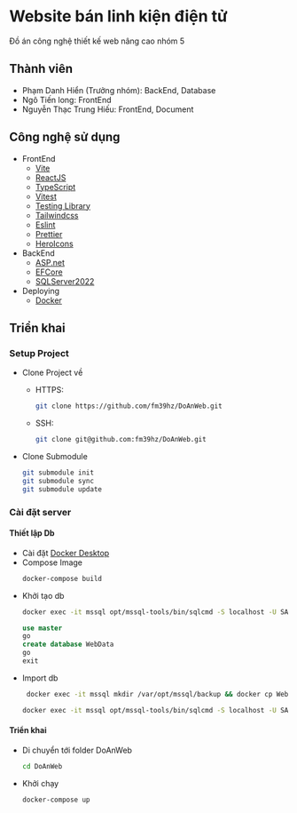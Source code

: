# Website bán linh kiện điện tử

Đồ án công nghệ thiết kế web nâng cao nhóm 5

## Thành viên

- Phạm Danh Hiển (Trưởng nhóm): BackEnd, Database
- Ngô Tiến long: FrontEnd
- Nguyễn Thạc Trung Hiếu: FrontEnd, Document

## Công nghệ sử dụng

- FrontEnd
  - [Vite](https://vitejs.dev)
  - [ReactJS](https://reactjs.org)
  - [TypeScript](https://www.typescriptlang.org)
  - [Vitest](https://vitest.dev)
  - [Testing Library](https://testing-library.com)
  - [Tailwindcss](https://tailwindcss.com)
  - [Eslint](https://eslint.org)
  - [Prettier](https://prettier.io)
  - [HeroIcons](https://heroicons.com/)
- BackEnd
  - [ASP.net](https://asp.net)
  - [EFCore](https://github.com/dotnet/efcore)
  - [SQLServer2022](https://www.microsoft.com/en-us/sql-server/)
- Deploying
  - [Docker](https://docker.com)

## Triển khai

### Setup Project

- Clone Project về

  - HTTPS:

    ```bash
    git clone https://github.com/fm39hz/DoAnWeb.git
    ```

  - SSH:

    ```bash
    git clone git@github.com:fm39hz/DoAnWeb.git
    ```

- Clone Submodule

  ```bash
  git submodule init
  git submodule sync
  git submodule update
  ```

### Cài đặt server

#### Thiết lập Db

- Cài đặt [Docker Desktop](https://docker.com)
- Compose Image
  ```bash
  docker-compose build
  ```
- Khởi tạo db
  ```bash
  docker exec -it mssql opt/mssql-tools/bin/sqlcmd -S localhost -U SA -P '@VeryComplexPassword1thTime'
  ```
  ```sql
  use master
  go
  create database WebData
  go
  exit
  ```
- Import db
  ```bash
   docker exec -it mssql mkdir /var/opt/mssql/backup && docker cp WebData/WebData.sql mssql:/var/opt/mssql/backup/WebData.sql
  ```
  ```bash
  docker exec -it mssql opt/mssql-tools/bin/sqlcmd -S localhost -U SA -P '@VeryComplexPassword1thTime' -i '/var/opt/mssql/backup/WebData.sql'
  ```

#### Triển khai

- Di chuyển tới folder DoAnWeb
  ```bash
  cd DoAnWeb
  ```
- Khởi chạy
  ```bash
  docker-compose up
  ```
